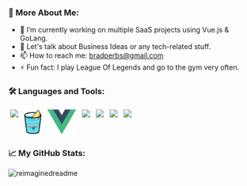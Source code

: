 

### 🧐 More About Me:

- 🌱 I’m currently working on multiple SaaS projects using Vue.js & GoLang.
- 💬 Let's talk about Business Ideas or any tech-related stuff.
- 📫 How to reach me: [bradperbs@gmail.com](mailto:bradperbs@gmail.com)
- ⚡ Fun fact: I play League Of Legends and go to the gym very often.

### 🛠 Languages and Tools:

<div>
  <img src="https://go.dev/blog/go-brand/Go-Logo/SVG/Go-Logo_Blue.svg" height="50" style="vertical-align:top; margin:4px">
  <img src="https://raw.githubusercontent.com/gin-gonic/logo/master/color.png" height="50" style="vertical-align:top; margin:4px">
  <img src="https://raw.githubusercontent.com/vuejs/art/a1c78b74569b70a25300925b4eacfefcc143b8f6/logo.svg" height="50" style="vertical-align:top; margin:4px">
  <img src="https://vitejs.dev/logo.svg" height="50" style="vertical-align:top; margin:4px">
  <img src="https://bun.sh/logo.svg" height="50" style="vertical-align:top; margin:4px">
  <img src="https://cdn.jsdelivr.net/npm/programming-languages-logos/src/javascript/javascript.png" height="50" style="vertical-align:top; margin:4px">
  <img src="https://raw.githubusercontent.com/gilbarbara/logos/master/logos/figma.svg" height="50" style="vertical-align:top; margin:4px">
</div>

### 📈 My GitHub Stats:
<img src="https://myreadme.vercel.app/api/embed/BradPerbs?panels=userstatistics,toprepositories,toplanguages,commitgraph" alt="reimaginedreadme" />

